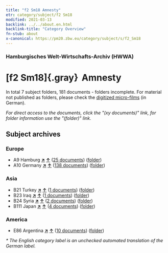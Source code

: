 ```yaml
---
title: "f2 Sm18 Amnesty"
etr: category/subject/f2 Sm18
modified: 2021-03-13
backlink: ../../about.en.html
backlink-title: "Category Overview"
fn-stub: about
x-canonical: https://pm20.zbw.eu/category/subject/s/f2_Sm18
---
```


### Hamburgisches Welt-Wirtschafts-Archiv (HWWA)
# [f2 Sm18]{.gray}&#8201; Amnesty&#160; 





In total 7 subject folders, 181 documents - folders incomplete.
For material not published as folders, please check the [digitized micro-films](/film/h1_sh.de.html) (in German).

_For direct access to the documents, click the "(xy documents)" link, for folder information use the "(folder)" link._

## Subject archives



### Europe

- A9 Hamburg [**&nearr;**](../../../geo/i/140905/about.en.html "Hamburg (all folders)") [**&uarr;**](../../../geo/about.en.html#A9 "Country category system") (<a href="https://pm20.zbw.eu/dfgview/sh/140905,144302" title="about: Hamburg : Amnesty" target="_blank">25 documents</a>) ([folder](../../../../folder/sh/1409xx/140905/1443xx/144302/about.en.html))
- A10 Germany [**&nearr;**](../../../geo/i/126128/about.en.html "Germany (all folders)") [**&uarr;**](../../../geo/about.en.html#A10 "Country category system") (<a href="https://pm20.zbw.eu/dfgview/sh/126128,144302" title="about: Germany : Amnesty" target="_blank">138 documents</a>) ([folder](../../../../folder/sh/1261xx/126128/1443xx/144302/about.en.html))

### Asia

- B21 Turkey [**&nearr;**](../../../geo/i/141111/about.en.html "Turkey (all folders)") [**&uarr;**](../../../geo/about.en.html#B21 "Country category system") (<a href="https://pm20.zbw.eu/dfgview/sh/141111,144302" title="about: Turkey : Amnesty" target="_blank">1 documents</a>) ([folder](../../../../folder/sh/1411xx/141111/1443xx/144302/about.en.html))
- B23 Iraq [**&nearr;**](../../../geo/i/141113/about.en.html "Iraq (all folders)") [**&uarr;**](../../../geo/about.en.html#B23 "Country category system") (<a href="https://pm20.zbw.eu/dfgview/sh/141113,144302" title="about: Iraq : Amnesty" target="_blank">1 documents</a>) ([folder](../../../../folder/sh/1411xx/141113/1443xx/144302/about.en.html))
- B24 Syria [**&nearr;**](../../../geo/i/141114/about.en.html "Syria (all folders)") [**&uarr;**](../../../geo/about.en.html#B24 "Country category system") (<a href="https://pm20.zbw.eu/dfgview/sh/141114,144302" title="about: Syria : Amnesty" target="_blank">2 documents</a>) ([folder](../../../../folder/sh/1411xx/141114/1443xx/144302/about.en.html))
- B111 Japan [**&nearr;**](../../../geo/i/141272/about.en.html "Japan (all folders)") [**&uarr;**](../../../geo/about.en.html#B111 "Country category system") (<a href="https://pm20.zbw.eu/dfgview/sh/141272,144302" title="about: Japan : Amnesty" target="_blank">4 documents</a>) ([folder](../../../../folder/sh/1412xx/141272/1443xx/144302/about.en.html))

### America

- E86 Argentina [**&nearr;**](../../../geo/i/141692/about.en.html "Argentina (all folders)") [**&uarr;**](../../../geo/about.en.html#E86 "Country category system") (<a href="https://pm20.zbw.eu/dfgview/sh/141692,144302" title="about: Argentina : Amnesty" target="_blank">10 documents</a>) ([folder](../../../../folder/sh/1416xx/141692/1443xx/144302/about.en.html))


_* The English category label is an unchecked automated translation of the German label._


